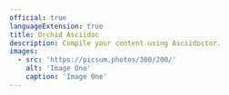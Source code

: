 ```yaml
---
official: true
languageExtension: true
title: Orchid Asciidoc
description: Compile your content using Asciidoctor.
images:
  - src: 'https://picsum.photos/300/200/'
    alt: 'Image One'
    caption: 'Image One'
---
```

